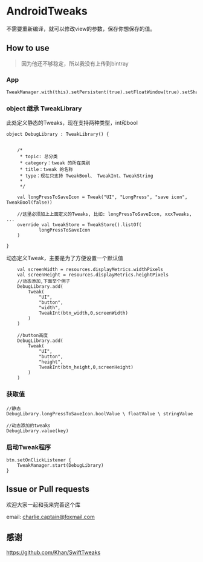 # AndroidTweaks
不需要重新编译，就可以修改view的参数，保存你想保存的值。

## How to use

>因为他还不够稳定，所以我没有上传到bintray


### App

```
TweakManager.with(this).setPersistent(true).setFloatWindow(true).setShakeEnable(true).init()
```

### object 继承 TweakLibrary

此处定义静态的Tweaks，现在支持两种类型，int和bool
```
object DebugLibrary : TweakLibrary() {


    /*
     * topic: 总分类
     * category：tweak 的所在类别
     * title：tweak 的名称
     * type：现在只支持 TweakBool、 TweakInt、TweakString
     *
     */

    val longPressToSaveIcon = Tweak("UI", "LongPress", "save icon", TweakBool(false))

    //这里必须加上上面定义的Tweaks, 比如: longPressToSaveIcon, xxxTweaks, ...
    override val tweakStore = TweakStore().listOf(
            longPressToSaveIcon
    )

}
```

动态定义Tweak，主要是为了方便设置一个默认值

```
    val screenWidth = resources.displayMetrics.widthPixels
    val screenHeight = resources.displayMetrics.heightPixels
    //动态添加,下面举个例子
    DebugLibrary.add(
        Tweak(
            "UI",
            "button",
            "width",
            TweakInt(btn_width,0,screenWidth)
        )
    )

    //button高度
    DebugLibrary.add(
        Tweak(
            "UI",
            "button",
            "height",
            TweakInt(btn_height,0,screenHeight)
        )
    )
```

### 获取值
```
//静态
DebugLibrary.longPressToSaveIcon.boolValue \ floatValue \ stringValue

//动态添加的tweaks
DebugLibrary.value(key)
```
### 启动Tweak程序
```
btn.setOnClickListener {
    TweakManager.start(DebugLibrary)
}
```

## Issue or Pull requests
欢迎大家一起和我来完善这个库

email: charlie.captain@foxmail.com

## 感谢
https://github.com/Khan/SwiftTweaks
